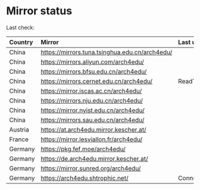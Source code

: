 <script src="./time.js"></script>
# Mirror status
Last check: <script type="text/javascript">localize(1751836978.3565292);</script>

|Country|Mirror|Last update|
|:------|:-----|:----------|
|China|https://mirrors.tuna.tsinghua.edu.cn/arch4edu/|<script type="text/javascript">localize(1751827431);</script>|
|China|https://mirrors.aliyun.com/arch4edu/|<script type="text/javascript">localize(1751827431);</script>|
|China|https://mirrors.bfsu.edu.cn/arch4edu/|<script type="text/javascript">localize(1751784953);</script>|
|China|https://mirrors.cernet.edu.cn/arch4edu/|ReadTimeout|
|China|https://mirror.iscas.ac.cn/arch4edu/|<script type="text/javascript">localize(1751784953);</script>|
|China|https://mirrors.nju.edu.cn/arch4edu/|<script type="text/javascript">localize(1751697931);</script>|
|China|https://mirror.nyist.edu.cn/arch4edu/|<script type="text/javascript">localize(1751784953);</script>|
|China|https://mirrors.sau.edu.cn/arch4edu/|<script type="text/javascript">localize(1751611985);</script>|
|Austria|https://at.arch4edu.mirror.kescher.at/|<script type="text/javascript">localize(1751784953);</script>|
|France|https://mirror.lesviallon.fr/arch4edu/|<script type="text/javascript">localize(1751784953);</script>|
|Germany|https://pkg.fef.moe/arch4edu/|<script type="text/javascript">localize(1751784953);</script>|
|Germany|https://de.arch4edu.mirror.kescher.at/|<script type="text/javascript">localize(1751784953);</script>|
|Germany|https://mirror.sunred.org/arch4edu/|<script type="text/javascript">localize(1751784953);</script>|
|Germany|https://arch4edu.shtrophic.net/|ConnectionError|

<script src="./tablefilter/tablefilter.js"></script>
<script src="./table.js"></script>